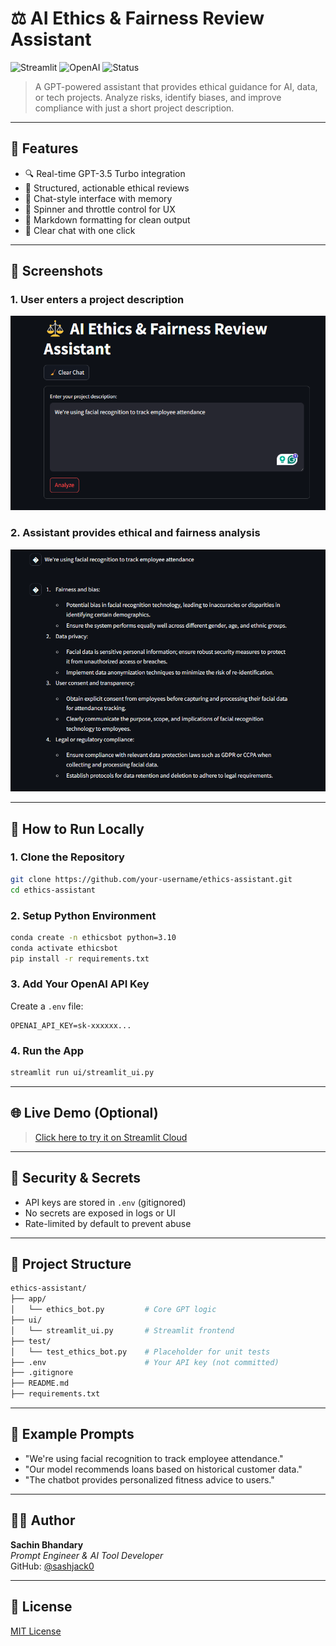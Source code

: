 # ⚖️ AI Ethics & Fairness Review Assistant

![Streamlit](https://img.shields.io/badge/built%20with-Streamlit-red?style=flat&logo=streamlit)
![OpenAI](https://img.shields.io/badge/powered%20by-OpenAI-blue?logo=openai)
![Status](https://img.shields.io/badge/status-Production--Ready-brightgreen)

> A GPT-powered assistant that provides ethical guidance for AI, data, or tech projects. Analyze risks, identify biases, and improve compliance with just a short project description.

---

## 📌 Features

- 🔍 Real-time GPT-3.5 Turbo integration
- 🧠 Structured, actionable ethical reviews
- 💬 Chat-style interface with memory
- 🎨 Spinner and throttle control for UX
- 📁 Markdown formatting for clean output
- 🧹 Clear chat with one click

---


## 📸 Screenshots

### 1. User enters a project description
![Input UI](./assets/input_ui.png)

### 2. Assistant provides ethical and fairness analysis
![Output UI](./assets/output_response.png)

---

## 🚀 How to Run Locally

### 1. Clone the Repository

```bash
git clone https://github.com/your-username/ethics-assistant.git
cd ethics-assistant
```

### 2. Setup Python Environment

```bash
conda create -n ethicsbot python=3.10
conda activate ethicsbot
pip install -r requirements.txt
```

### 3. Add Your OpenAI API Key

Create a `.env` file:

```env
OPENAI_API_KEY=sk-xxxxxx...
```

### 4. Run the App

```bash
streamlit run ui/streamlit_ui.py
```

---

## 🌐 Live Demo (Optional)

> [Click here to try it on Streamlit Cloud](https://your-streamlit-app-url.streamlit.app)

---

## 🔐 Security & Secrets

- API keys are stored in `.env` (gitignored)
- No secrets are exposed in logs or UI
- Rate-limited by default to prevent abuse

---

## 🧱 Project Structure

```bash
ethics-assistant/
├── app/
│   └── ethics_bot.py         # Core GPT logic
├── ui/
│   └── streamlit_ui.py       # Streamlit frontend
├── test/
│   └── test_ethics_bot.py    # Placeholder for unit tests
├── .env                      # Your API key (not committed)
├── .gitignore
├── README.md
├── requirements.txt
```

---

## 🧠 Example Prompts

- "We're using facial recognition to track employee attendance."
- "Our model recommends loans based on historical customer data."
- "The chatbot provides personalized fitness advice to users."

---

## 👨‍💼 Author

**Sachin Bhandary**  
*Prompt Engineer & AI Tool Developer*  
GitHub: [@sashjack0](https://github.com/sashjack0)

---

## 📄 License

[MIT License](LICENSE)

